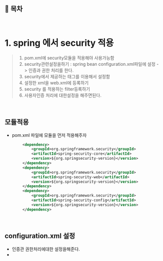 ## 🔖 목차


<br/>




# 1. spring 에서 security 적용
> 1. pom.xml에 security모듈을 적용해야 사용가능함
> 2. security관련설정을하기 : spring bean configuration.xml파일에 설정 ->  인증과 권한 처리를 한다.
> 3. security에서 제공하는 태그를 이용해서 설정함
> 4. 설정한 xml을 web.xml에 등록하기
> 5. security 를 적용하는 filter등록하기
> 6. 사용자인증 처리에 대한설정을 해주면된다.

<br/>

## 모듈적용
- pom.xml 파일에 모듈을 먼저 적용해주자

```xml
		<dependency>
			<groupId>org.springframework.security</groupId>
			<artifactId>spring-security-core</artifactId>
			<version>${org.springsecurity-version}</version>
		</dependency>
		<dependency>
			<groupId>org.springframework.security</groupId>
			<artifactId>spring-security-web</artifactId>
			<version>${org.springsecurity-version}</version>
		</dependency>
		<dependency>
			<groupId>org.springframework.security</groupId>
			<artifactId>spring-security-config</artifactId>
			<version>${org.springsecurity-version}</version>
		</dependency>
```

<br/>

## configuration.xml 설정
- 인증관 권한처리에대한 설정을해준다.
- 


